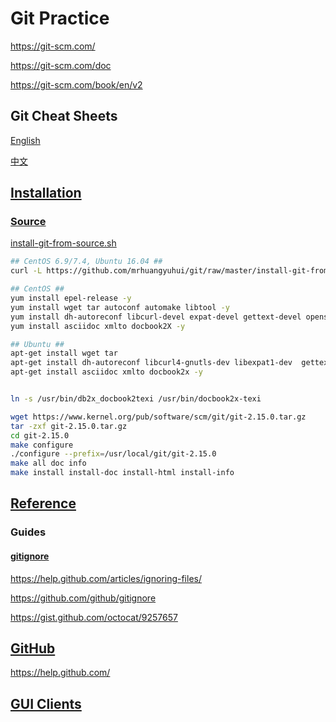 # Git Practice

https://git-scm.com/

https://git-scm.com/doc

https://git-scm.com/book/en/v2

## Git Cheat Sheets

[English](https://services.github.com/on-demand/downloads/github-git-cheat-sheet/)

[中文](https://services.github.com/on-demand/downloads/zh_CN/github-git-cheat-sheet/)

## [Installation](https://git-scm.com/downloads)

### [Source](https://git-scm.com/book/en/v2/Getting-Started-Installing-Git)

[install-git-from-source.sh](https://github.com/mrhuangyuhui/git/blob/master/install-git-from-source.sh)
```bash
## CentOS 6.9/7.4, Ubuntu 16.04 ##
curl -L https://github.com/mrhuangyuhui/git/raw/master/install-git-from-source.sh | bash
```

```bash
## CentOS ##
yum install epel-release -y
yum install wget tar autoconf automake libtool -y
yum install dh-autoreconf libcurl-devel expat-devel gettext-devel openssl-devel perl-devel zlib-devel -y
yum install asciidoc xmlto docbook2X -y

## Ubuntu ##
apt-get install wget tar
apt-get install dh-autoreconf libcurl4-gnutls-dev libexpat1-dev  gettext zlib1g-dev libssl-dev -y
apt-get install asciidoc xmlto docbook2x -y


ln -s /usr/bin/db2x_docbook2texi /usr/bin/docbook2x-texi

wget https://www.kernel.org/pub/software/scm/git/git-2.15.0.tar.gz
tar -zxf git-2.15.0.tar.gz
cd git-2.15.0
make configure
./configure --prefix=/usr/local/git/git-2.15.0
make all doc info
make install install-doc install-html install-info
```

## [Reference](https://git-scm.com/docs)

### Guides

#### [gitignore](https://git-scm.com/docs/gitignore)

https://help.github.com/articles/ignoring-files/

https://github.com/github/gitignore

https://gist.github.com/octocat/9257657

## [GitHub](https://github.com/)

https://help.github.com/

## [GUI Clients](https://git-scm.com/downloads/guis)




